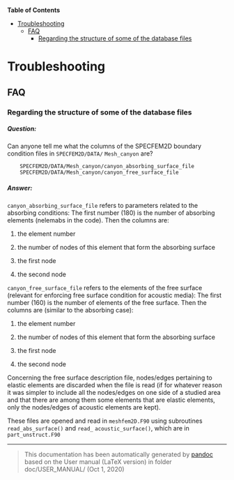 **Table of Contents**

-   [Troubleshooting](#troubleshooting)
    -   [FAQ](#faq)
        -   [Regarding the structure of some of the database files](#regarding-the-structure-of-some-of-the-database-files)

Troubleshooting
===============

FAQ
---

### Regarding the structure of some of the database files

##### Question:

Can anyone tell me what the columns of the SPECFEM2D boundary condition files in `SPECFEM2D/DATA/`
`Mesh_canyon` are?

        SPECFEM2D/DATA/Mesh_canyon/canyon_absorbing_surface_file
        SPECFEM2D/DATA/Mesh_canyon/canyon_free_surface_file

##### Answer:

`canyon_absorbing_surface_file` refers to parameters related to the absorbing conditions: The first number (180) is the number of absorbing elements (nelemabs in the code). Then the columns are:

1.  the element number

2.  the number of nodes of this element that form the absorbing surface

3.  the first node

4.  the second node

`canyon_free_surface_file` refers to the elements of the free surface (relevant for enforcing free surface condition for acoustic media): The first number (160) is the number of elements of the free surface. Then the columns are (similar to the absorbing case):

1.  the element number

2.  the number of nodes of this element that form the absorbing surface

3.  the first node

4.  the second node

Concerning the free surface description file, nodes/edges pertaining to elastic elements are discarded when the file is read (if for whatever reason it was simpler to include all the nodes/edges on one side of a studied area and that there are among them some elements that are elastic elements, only the nodes/edges of acoustic elements are kept).

These files are opened and read in `meshfem2D.F90` using subroutines `read_abs_surface()` and `read_`
`acoustic_surface()`, which are in `part_unstruct.F90`

-----
> This documentation has been automatically generated by [pandoc](http://www.pandoc.org)
> based on the User manual (LaTeX version) in folder doc/USER_MANUAL/
> (Oct  1, 2020)


